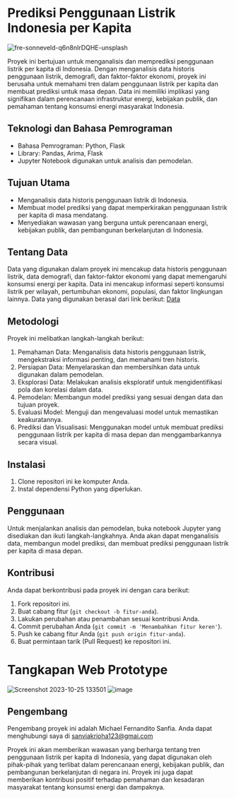 # Prediksi Penggunaan Listrik Indonesia per Kapita
![fre-sonneveld-q6n8nIrDQHE-unsplash](https://github.com/Krioha/indo-electric-forecasting/assets/93811161/edbd868f-e8dc-42c4-91a0-9b8c7898fa79)


Proyek ini bertujuan untuk menganalisis dan memprediksi penggunaan listrik per kapita di Indonesia. Dengan menganalisis data historis penggunaan listrik, demografi, dan faktor-faktor ekonomi, proyek ini berusaha untuk memahami tren dalam penggunaan listrik per kapita dan membuat prediksi untuk masa depan. Data ini memiliki implikasi yang signifikan dalam perencanaan infrastruktur energi, kebijakan publik, dan pemahaman tentang konsumsi energi masyarakat Indonesia.

## Teknologi dan Bahasa Pemrograman
- Bahasa Pemrograman: Python, Flask
- Library: Pandas, Arima, Flask
- Jupyter Notebook digunakan untuk analisis dan pemodelan.

## Tujuan Utama
- Menganalisis data historis penggunaan listrik di Indonesia.
- Membuat model prediksi yang dapat memperkirakan penggunaan listrik per kapita di masa mendatang.
- Menyediakan wawasan yang berguna untuk perencanaan energi, kebijakan publik, dan pembangunan berkelanjutan di Indonesia.

## Tentang Data
Data yang digunakan dalam proyek ini mencakup data historis penggunaan listrik, data demografi, dan faktor-faktor ekonomi yang dapat memengaruhi konsumsi energi per kapita. Data ini mencakup informasi seperti konsumsi listrik per wilayah, pertumbuhan ekonomi, populasi, dan faktor lingkungan lainnya. Data yang digunakan berasal dari link berikut: <a href="https://databoks.katadata.co.id/datapublish/2023/02/23/konsumsi-listrik-penduduk-indonesia-naik-pada-2022-capai-rekor-baru" target="_blank">Data</a>

## Metodologi
Proyek ini melibatkan langkah-langkah berikut:
1. Pemahaman Data: Menganalisis data historis penggunaan listrik, mengekstraksi informasi penting, dan memahami tren historis.
2. Persiapan Data: Menyelaraskan dan membersihkan data untuk digunakan dalam pemodelan.
3. Eksplorasi Data: Melakukan analisis eksploratif untuk mengidentifikasi pola dan korelasi dalam data.
4. Pemodelan: Membangun model prediksi yang sesuai dengan data dan tujuan proyek.
5. Evaluasi Model: Menguji dan mengevaluasi model untuk memastikan keakuratannya.
6. Prediksi dan Visualisasi: Menggunakan model untuk membuat prediksi penggunaan listrik per kapita di masa depan dan menggambarkannya secara visual.

## Instalasi
1. Clone repositori ini ke komputer Anda.
2. Instal dependensi Python yang diperlukan.

## Penggunaan
Untuk menjalankan analisis dan pemodelan, buka notebook Jupyter yang disediakan dan ikuti langkah-langkahnya. Anda akan dapat menganalisis data, membangun model prediksi, dan membuat prediksi penggunaan listrik per kapita di masa depan.

## Kontribusi
Anda dapat berkontribusi pada proyek ini dengan cara berikut:
1. Fork repositori ini.
2. Buat cabang fitur (`git checkout -b fitur-anda`).
3. Lakukan perubahan atau penambahan sesuai kontribusi Anda.
4. Commit perubahan Anda (`git commit -m 'Menambahkan fitur keren'`).
5. Push ke cabang fitur Anda (`git push origin fitur-anda`).
6. Buat permintaan tarik (Pull Request) ke repositori ini.

# Tangkapan Web Prototype

![Screenshot 2023-10-25 133501](https://github.com/Krioha/indo-electric-forecasting/assets/93811161/48b15a96-002b-45b3-aa0f-4d789b9c88ff)
![image](https://github.com/Krioha/indo-electric-forecasting/assets/93811161/4c10c904-b405-433d-ac5b-75a448aed714)


## Pengembang
Pengembang proyek ini adalah Michael Fernandito Sanfia. Anda dapat menghubungi saya di sanviakrioha123@gmai.com 

Proyek ini akan memberikan wawasan yang berharga tentang tren penggunaan listrik per kapita di Indonesia, yang dapat digunakan oleh pihak-pihak yang terlibat dalam perencanaan energi, kebijakan publik, dan pembangunan berkelanjutan di negara ini. Proyek ini juga dapat memberikan kontribusi positif terhadap pemahaman dan kesadaran masyarakat tentang konsumsi energi dan dampaknya.
